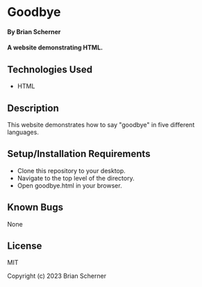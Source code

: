 # Goodbye

#### By Brian Scherner

#### A website demonstrating HTML.

## Technologies Used

* HTML

## Description

This website demonstrates how to say "goodbye" in five different languages.

## Setup/Installation Requirements

* Clone this repository to your desktop.
* Navigate to the top level of the directory.
* Open goodbye.html in your browser.

## Known Bugs

None

## License

MIT

Copyright (c) 2023 Brian Scherner